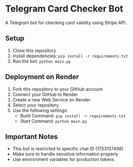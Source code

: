 # Telegram Card Checker Bot

A Telegram bot for checking card validity using Stripe API.

## Setup

1. Clone this repository
2. Install dependencies: `pip install -r requirements.txt`
3. Run the bot: `python main.py`

## Deployment on Render

1. Fork this repository to your GitHub account
2. Connect your GitHub to Render
3. Create a new Web Service on Render
4. Select your repository
5. Use the following settings:
   - Build Command: `pip install -r requirements.txt`
   - Start Command: `python main.py`

## Important Notes

- This bot is restricted to specific chat ID (1753137498)
- Make sure to handle sensitive information properly
- Use environment variables for production tokens
